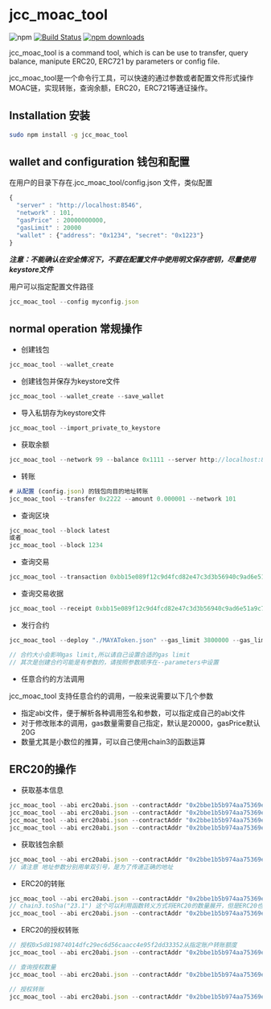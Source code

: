 # jcc_moac_tool

![npm](https://img.shields.io/npm/v/jcc_moac_tool.svg)
[![Build Status](https://travis-ci.com/JCCDex/jcc_moac_tool.svg?branch=master)](https://travis-ci.com/JCCDex/jcc_moac_tool)
[![npm downloads](https://img.shields.io/npm/dm/jcc_moac_tool.svg)](http://npm-stat.com/charts.html?package=jcc_moac_tool)

jcc_moac_tool is a command tool, which is can be use to transfer, query balance, manipute ERC20, ERC721 by parameters or config file.

jcc_moac_tool是一个命令行工具，可以快速的通过参数或者配置文件形式操作MOAC链，实现转账，查询余额，ERC20，ERC721等通证操作。

## Installation 安装

```bash
sudo npm install -g jcc_moac_tool
```

## wallet and configuration 钱包和配置

在用户的目录下存在.jcc_moac_tool/config.json 文件，类似配置

```javascript
{
  "server" : "http://localhost:8546",
  "network" : 101,
  "gasPrice" : 20000000000,
  "gasLimit" : 20000
  "wallet" : {"address": "0x1234", "secret": "0x1223"}
}
```

***注意：不能确认在安全情况下，不要在配置文件中使用明文保存密钥，尽量使用keystore文件***

用户可以指定配置文件路径

```javascript
jcc_moac_tool --config myconfig.json
```

## normal operation 常规操作

* 创建钱包

```javascript
jcc_moac_tool --wallet_create
```

* 创建钱包并保存为keystore文件

```javascript
jcc_moac_tool --wallet_create --save_wallet
```

* 导入私钥存为keystore文件

```javascript
jcc_moac_tool --import_private_to_keystore
```

* 获取余额

```javascript
jcc_moac_tool --network 99 --balance 0x1111 --server http://localhost:8545
```

* 转账

```javascript
# 从配置 (config.json) 的钱包向目的地址转账
jcc_moac_tool --transfer 0x2222 --amount 0.000001 --network 101
```

* 查询区块

```javascript
jcc_moac_tool --block latest
或者
jcc_moac_tool --block 1234
```

* 查询交易

```javascript
jcc_moac_tool --transaction 0xbb15e089f12c9d4fcd82e47c3d3b56940c9ad6e51a9c7b5dfec4337f5fb4f58e
```

* 查询交易收据

```javascript
jcc_moac_tool --receipt 0xbb15e089f12c9d4fcd82e47c3d3b56940c9ad6e51a9c7b5dfec4337f5fb4f58e
```

* 发行合约

```javascript
jcc_moac_tool --deploy "./MAYAToken.json" --gas_limit 3800000 --gas_limit 800000 --parameters '"parameter1","parameter2"'

// 合约大小会影响gas limit,所以请自己设置合适的gas limit
// 其次是创建合约可能是有参数的，请按照参数顺序在--parameters中设置
```

* 任意合约的方法调用

jcc_moac_tool 支持任意合约的调用，一般来说需要以下几个参数

* 指定abi文件，便于解析各种调用签名和参数，可以指定成自己的abi文件
* 对于修改账本的调用，gas数量需要自己指定，默认是20000，gasPrice默认20G
* 数量尤其是小数位的推算，可以自己使用chain3的函数运算

## ERC20的操作

* 获取基本信息

```javascript
jcc_moac_tool --abi erc20abi.json --contractAddr "0x2bbe1b5b974aa75369ec72200c9c7da717faa627" --method "name"
jcc_moac_tool --abi erc20abi.json --contractAddr "0x2bbe1b5b974aa75369ec72200c9c7da717faa627" --method "symbol"
jcc_moac_tool --abi erc20abi.json --contractAddr "0x2bbe1b5b974aa75369ec72200c9c7da717faa627" --method "decimals"
jcc_moac_tool --abi erc20abi.json --contractAddr "0x2bbe1b5b974aa75369ec72200c9c7da717faa627" --method "totalSupply"
```

* 获取钱包余额

```javascript
jcc_moac_tool --abi erc20abi.json --contractAddr "0x2bbe1b5b974aa75369ec72200c9c7da717faa627" --method "balanceOf" --parameters '"0xaddress......"'
// 请注意 地址参数分别用单双引号，是为了传递正确的地址
```

* ERC20的转账

```javascript
jcc_moac_tool --abi erc20abi.json --contractAddr "0x2bbe1b5b974aa75369ec72200c9c7da717faa627" --method "transfer" --parameters '"0xaddress.....",chain3.toSha("23.1")'
// chain3.toSha("23.1") 这个可以利用函数转义方式将ERC20的数量展开，但是ERC20也有不是标准的18位小数的，如果需要自行处理小数位，要书写成下面的样子
jcc_moac_tool --abi erc20abi.json --contractAddr "0x2bbe1b5b974aa75369ec72200c9c7da717faa627" --method "transfer" --parameters '"0xaddress.....",BigNumber(23.1*10**18)'
```

* ERC20的授权转账

```javascript
// 授权0x5d819874014dfc29ec6d56caacc4e95f2dd33352从指定账户转账额度
jcc_moac_tool --abi erc20abi.json --contractAddr "0x2bbe1b5b974aa75369ec72200c9c7da717faa627" --keystore keystorefile.json --password yourkeystorepassword --gas_limit 50000 --method "approve" --parameters '"0xspender address", chain3.toSha("333")'

// 查询授权数量
jcc_moac_tool --abi erc20abi.json --contractAddr "0x2bbe1b5b974aa75369ec72200c9c7da717faa627" --method "allowance" --parameters '"0xowner address","0xspender address"'

// 授权转账
jcc_moac_tool --abi erc20abi.json --contractAddr "0x2bbe1b5b974aa75369ec72200c9c7da717faa627" --keystore keystorefile.json --password yourkeystorepassword --gas_limit 50000 --gas_price 1000000000 --method "transferFrom" --parameters '"0xowner address","0xdestination address", chain3.toSha("300")'
```
